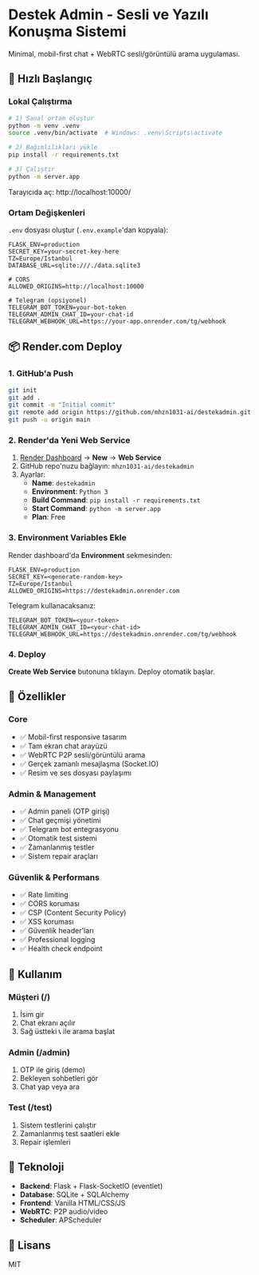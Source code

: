 # Destek Admin - Sesli ve Yazılı Konuşma Sistemi

Minimal, mobil-first chat + WebRTC sesli/görüntülü arama uygulaması.

## 🚀 Hızlı Başlangıç

### Lokal Çalıştırma

```bash
# 1) Sanal ortam oluştur
python -m venv .venv
source .venv/bin/activate  # Windows: .venv\Scripts\activate

# 2) Bağımlılıkları yükle
pip install -r requirements.txt

# 3) Çalıştır
python -m server.app
```

Tarayıcıda aç: http://localhost:10000/

### Ortam Değişkenleri

`.env` dosyası oluştur (`.env.example`'dan kopyala):

```env
FLASK_ENV=production
SECRET_KEY=your-secret-key-here
TZ=Europe/Istanbul
DATABASE_URL=sqlite:///./data.sqlite3

# CORS
ALLOWED_ORIGINS=http://localhost:10000

# Telegram (opsiyonel)
TELEGRAM_BOT_TOKEN=your-bot-token
TELEGRAM_ADMIN_CHAT_ID=your-chat-id
TELEGRAM_WEBHOOK_URL=https://your-app.onrender.com/tg/webhook
```

## 📦 Render.com Deploy

### 1. GitHub'a Push

```bash
git init
git add .
git commit -m "Initial commit"
git remote add origin https://github.com/mhzn1031-ai/destekadmin.git
git push -u origin main
```

### 2. Render'da Yeni Web Service

1. [Render Dashboard](https://dashboard.render.com/) → **New** → **Web Service**
2. GitHub repo'nuzu bağlayın: `mhzn1031-ai/destekadmin`
3. Ayarlar:
   - **Name**: `destekadmin`
   - **Environment**: `Python 3`
   - **Build Command**: `pip install -r requirements.txt`
   - **Start Command**: `python -m server.app`
   - **Plan**: Free

### 3. Environment Variables Ekle

Render dashboard'da **Environment** sekmesinden:

```
FLASK_ENV=production
SECRET_KEY=<generate-random-key>
TZ=Europe/Istanbul
ALLOWED_ORIGINS=https://destekadmin.onrender.com
```

Telegram kullanacaksanız:
```
TELEGRAM_BOT_TOKEN=<your-token>
TELEGRAM_ADMIN_CHAT_ID=<your-chat-id>
TELEGRAM_WEBHOOK_URL=https://destekadmin.onrender.com/tg/webhook
```

### 4. Deploy

**Create Web Service** butonuna tıklayın. Deploy otomatik başlar.

## 🎯 Özellikler

### Core
- ✅ Mobil-first responsive tasarım
- ✅ Tam ekran chat arayüzü
- ✅ WebRTC P2P sesli/görüntülü arama
- ✅ Gerçek zamanlı mesajlaşma (Socket.IO)
- ✅ Resim ve ses dosyası paylaşımı

### Admin & Management
- ✅ Admin paneli (OTP girişi)
- ✅ Chat geçmişi yönetimi
- ✅ Telegram bot entegrasyonu
- ✅ Otomatik test sistemi
- ✅ Zamanlanmış testler
- ✅ Sistem repair araçları

### Güvenlik & Performans
- ✅ Rate limiting
- ✅ CORS koruması
- ✅ CSP (Content Security Policy)
- ✅ XSS koruması
- ✅ Güvenlik header'ları
- ✅ Professional logging
- ✅ Health check endpoint

## 📱 Kullanım

### Müşteri (/)
1. İsim gir
2. Chat ekranı açılır
3. Sağ üstteki 📞 ile arama başlat

### Admin (/admin)
1. OTP ile giriş (demo)
2. Bekleyen sohbetleri gör
3. Chat yap veya ara

### Test (/test)
1. Sistem testlerini çalıştır
2. Zamanlanmış test saatleri ekle
3. Repair işlemleri

## 🔧 Teknoloji

- **Backend**: Flask + Flask-SocketIO (eventlet)
- **Database**: SQLite + SQLAlchemy
- **Frontend**: Vanilla HTML/CSS/JS
- **WebRTC**: P2P audio/video
- **Scheduler**: APScheduler

## 📄 Lisans

MIT
